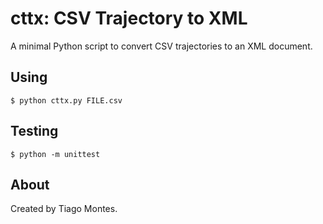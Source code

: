 cttx: CSV Trajectory to XML
===========================

A minimal Python script to convert CSV trajectories to an XML document.


Using
-----

```
$ python cttx.py FILE.csv
```



Testing
-------

```
$ python -m unittest
```


About
-----

Created by Tiago Montes.
